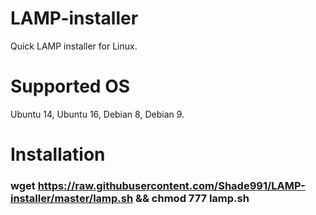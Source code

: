 # LAMP-installer
Quick LAMP installer for Linux.

# Supported OS
Ubuntu 14, Ubuntu 16, Debian 8, Debian 9.

# Installation
### wget https://raw.githubusercontent.com/Shade991/LAMP-installer/master/lamp.sh && chmod 777 lamp.sh
